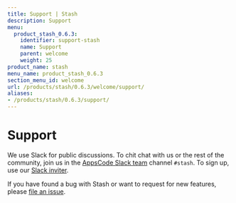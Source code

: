 ```yaml
---
title: Support | Stash
description: Support
menu:
  product_stash_0.6.3:
    identifier: support-stash
    name: Support
    parent: welcome
    weight: 25
product_name: stash
menu_name: product_stash_0.6.3
section_menu_id: welcome
url: /products/stash/0.6.3/welcome/support/
aliases:
- /products/stash/0.6.3/support/
---
```


# Support

We use Slack for public discussions. To chit chat with us or the rest of the community, join us in the [AppsCode Slack team](https://appscode.slack.com/messages/C8NCX6N23/details/) channel `#stash`. To sign up, use our [Slack inviter](https://slack.appscode.com/).

If you have found a bug with Stash or want to request for new features, please [file an issue](https://github.com/appscode/stash/issues/new).
